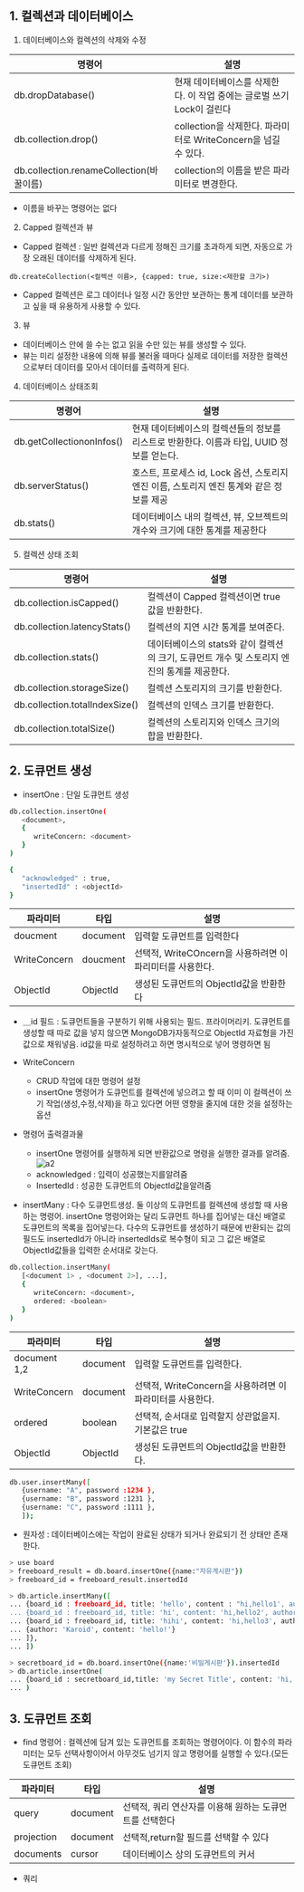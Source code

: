 ## 1. 컬렉션과 데이터베이스

1. 데이터베이스와 컬렉션의 삭제와 수정

|명령어|설명|
|-----|----|
|db.dropDatabase()|현재 데이터베이스를 삭제한다. 이 작업 중에는 글로벌 쓰기 Lock이 걸린다|
|db.collection.drop()|collection을 삭제한다. 파라미터로 WriteConcern을 넘길 수 있다.|
|db.collection.renameCollection(바꿀이름)|collection의 이름을 받은 파라미터로 변경한다.|

   - 이름을 바꾸는 명령어는 없다

2. Capped 컬렉션과 뷰
- Capped 컬렉션 : 일반 컬렉션과 다르게 정해진 크기를 초과하게 되면, 자동으로 가장 오래된 데이터를 삭제하게 된다.

`db.createCollection(<컬렉션 이름>, {capped: true, size:<제한할 크기>)`

- Capped 컬렉션은 로그 데이터나 일정 시간 동안만 보관하는 통계 데이터를 보관하고 싶을 때 유용하게 사용할 수 있다.

3. 뷰
- 데이터베이스 안에 쓸 수는 없고 읽을 수만 있는 뷰를 생성할 수 있다.
- 뷰는 미리 설정한 내용에 의해 뷰를 불러올 때마다 실제로 데이터를 저장한 컬렉션으로부터 데이터를 모아서 데이터를 출력하게 된다.

4. 데이터베이스 상태조회

|명령어|설명|
|-----|----|
|db.getCollectiononInfos()|현재 데이터베이스의 컬렉션들의 정보를 리스트로 반환한다. 이름과 타입, UUID 정보를 얻는다.|
|db.serverStatus()| 호스트, 프로세스 id, Lock 옵션, 스토리지 엔진 이름, 스토리지 엔진 통계와 같은 정보를 제공|
|db.stats()| 데이터베이스 내의 컬렉션, 뷰, 오브젝트의 개수와 크기에 대한 통계를 제공한다|

5. 컬렉션 상태 조회

|명령어|설명|
|-----|----|
|db.collection.isCapped()|컬렉션이 Capped 컬렉션이면 true 값을 반환한다.|
|db.collection.latencyStats()|컬렉션의 지연 시간 통계를 보여준다.|
|db.collection.stats()|데이터베이스의 stats와 같이 컬렉션의 크기, 도큐먼트 개수 및 스토리지 엔진의 통계를 제공한다.|
|db.collection.storageSize()|컬렉션 스토리지의 크기를 반환한다.|
|db.collection.totalIndexSize()|컬렉션의 인덱스 크기를 반환한다.|
|db.collection.totalSize()|컬렉션의 스토리지와 인덱스 크기의 합을 반환한다.|


## 2. 도큐먼트 생성

- insertOne : 단일 도큐먼트 생성

```sh
db.collection.insertOne(
   <document>,
   {
      writeConcern: <document>
   }
)

```

```sh
{
   "acknowledged" : true,
   "insertedId" : <objectId>
}

```

|파라미터|타입|설명|
|-------|----|---|
|doucment|document|입력할 도큐먼트를 입력한다|
|WriteConcern|doucment|선택적, WriteCOncern을 사용하려면 이 파리미터를 사용한다.|
|ObjectId|ObjectId|생성된 도큐먼트의 ObjectId값을 반환한다|

   - ＿id 필드 : 도큐먼트들을 구분하기 위해 사용되는 필드. 프라이머리키. 도큐먼트를 생성할 때 따로 값을 넣지 않으면 MongoDB가자동적으로 ObjectId 자료형을 가진  값으로 채워넣음. id값을 따로 설정하려고 하면 명시적으로 넣어 명령하면 됨
   
- WriteConcern
   - CRUD 작업에 대한 명령어 설정
   - insertOne 명령어가 도큐먼트를 컬렉션에 넣으려고 할 때 이미 이 컬렉션이 쓰기 작업(생성,수정,삭제)을 하고 있다면 어떤 영향을 줄지에  대한 것을 설정하는 옵션

- 명령어 출력결과물
   - insertOne  명령어를 실행하게 되면 반환값으로 명령을 실행한 결과를 알려줌.
   ![a2](https://img1.daumcdn.net/thumb/R1280x0/?scode=mtistory2&fname=https%3A%2F%2Fblog.kakaocdn.net%2Fdn%2FNpVgh%2FbtqF7toQi5j%2FjhJGV6IT2D12SES2zsihPK%2Fimg.png)
   - acknowledged : 입력이 성공했는지를알려줌
   - InsertedId : 성공한 도큐먼트의 ObjectId값을알려줌
   
- insertMany : 다수 도큐먼트생성. 둘 이상의 도큐먼트를 컬렉션에 생성할 때 사용하는 명령어. insertOne 명령어와는 달리 도큐먼트 하나를 집어넣는 대신 배열로 도큐먼트의 목록을 집어넣는다. 다수의 도큐먼트를 생성하기 때문에 반환되는 값의필드도 insertedId가 아니라 insertedIds로 복수형이 되고 그 값은 배열로 ObjectId값들을 입력한 순서대로 갖는다.

```sh
db.collection.insertMany(
   [<document 1> , <document 2>], ...],
   {
      writeConcern: <document>,
      ordered: <boolean>
   }
)

```

|파라미터|타입|설명|
|--------|----|---|
|document 1,2| document| 입력할 도큐먼트를 입력한다.|
|WriteConcern|document| 선택적, WriteConcern을 사용하려면 이 파라미터를 사용한다.|
|ordered|boolean|선택적, 순서대로 입력할지 상관없을지. 기본값은 true|
|ObjectId|ObjectId|생성된 도큐먼트의 ObjectId값을 반환한다.|


```sh
db.user.insertMany([
   {username: "A", password :1234 },
   {username: "B", password :1231 },
   {username: "C", password :1111 },
   ]);
```

- 원자성 : 데이터베이스에는 작업이 완료된 상태가 되거나 완료되기 전 상태만 존재한다.

```sh
> use board
> freeboard_result = db.board.insertOne({name:"자유게시판"})
> freeboard_id = freeboard_result.insertedId

> db.article.insertMany([
... {board_id : freeboard_id, title: 'hello', content : "hi,hello1', author: 'suwan'},
... {board_id : freeboard_id, title: 'hi', content: 'hi,hello2', author: 'yu"},
... {board_id : freeboard_id, title: 'hihi', content: 'hi,hello3', author: 'yusuwan', comments: 
... {author: 'Karoid', content: 'hello!'}
... ]},
... ])   

> secretboard_id = db.board.insertOne({name:'비밀게시판'}).insertedId
> db.article.insertOne(
... {board_id : secretboard_id,title: 'my Secret Title', content: 'hi, hello1', author: 'noname'}
... )

```


## 3. 도큐먼트 조회

- find 명령어 : 컬렉션에 담겨 있는 도큐먼트를 조회하는 명령어이다. 이 함수의 파라미터는 모두 선택사항이어서 아무것도 넘기지 않고 명령어를 실행할 수 있다.(모든 도큐먼트 조회)

|파라미터|타입|설명|
|-------|---|-----|
|query|document|선택적, 쿼리 연산자를 이용해 원하는 도큐먼트를 선택한다|
|projection|document|선택적,return할 필드를 선택할 수 있다|
|documents|cursor|데이터베이스 상의 도큐먼트의 커서|

- 쿼리
